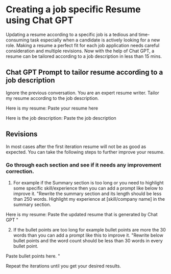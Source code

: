 # Creating a job specific Resume using Chat GPT

Updating a resume according to a specific job is a tedious and time-consuming task especially when a candidate is actively looking for a new role. Making a resume a perfect fit for each job application needs careful consideration and multiple revisions. Now with the help of Chat GPT, a resume can be tailored according to a job description in less than 15 mins.

## Chat GPT Prompt to tailor resume according to a job description
Ignore the previous conversation. You are an expert resume writer. Tailor my resume according to the job description.

Here is my resume: Paste your resume here

Here is the job description: Paste the job description

## Revisions
In most cases after the first iteration resume will not be as good as expected. You can take the following steps to further improve your resume.

### Go through each section and see if it needs any improvement correction.
1. For example if the Summary section is too long or you need to highlight some specific skill/experience then you can add a prompt like below to improve it.
"Rewrite the summary section and its length should be less than 250 words. Highlight my experience at [skill/company name] in the summary section.

Here is my resume: Paste the updated resume that is generated by Chat GPT
"

2. If the bullet points are too long for example bullet points are more the 30 words than you can add a prompt like this to improve it.
"Rewrite below bullet points and the word count should be less than 30 words in every bullet point.

Paste bullet points here.
"

Repeat the iterations until you get your desired results.
